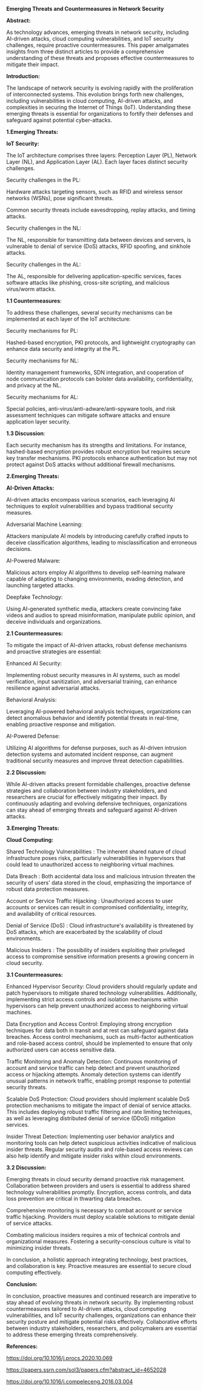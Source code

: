 **Emerging Threats and Countermeasures in Network Security**

**Abstract:**

As technology advances, emerging threats in network security, including AI-driven attacks, cloud computing vulnerabilities, and IoT security challenges, require proactive countermeasures. This paper amalgamates insights from three distinct articles to provide a comprehensive understanding of these threats and proposes effective countermeasures to mitigate their impact.

**Introduction:**

The landscape of network security is evolving rapidly with the proliferation of interconnected systems. This evolution brings forth new challenges, including vulnerabilities in cloud computing, AI-driven attacks, and complexities in securing the Internet of Things (IoT). Understanding these emerging threats is essential for organizations to fortify their defenses and safeguard against potential cyber-attacks.

**1.Emerging Threats:**

**IoT Security:**

The IoT architecture comprises three layers: Perception Layer (PL), Network Layer (NL), and Application Layer (AL). Each layer faces distinct security challenges.

Security challenges in the PL:

Hardware attacks targeting sensors, such as RFID and wireless sensor networks (WSNs), pose significant threats.

Common security threats include eavesdropping, replay attacks, and timing attacks.

Security challenges in the NL:

The NL, responsible for transmitting data between devices and servers, is vulnerable to denial of service (DoS) attacks, RFID spoofing, and sinkhole attacks.

Security challenges in the AL:

The AL, responsible for delivering application-specific services, faces software attacks like phishing, cross-site scripting, and malicious virus/worm attacks.

**1.1 Countermeasures**:

To address these challenges, several security mechanisms can be implemented at each layer of the IoT architecture:

Security mechanisms for PL:

Hashed-based encryption, PKI protocols, and lightweight cryptography can enhance data security and integrity at the PL.

Security mechanisms for NL:

Identity management frameworks, SDN integration, and cooperation of node communication protocols can bolster data availability, confidentiality, and privacy at the NL.

Security mechanisms for AL:

Special policies, anti-virus/anti-adware/anti-spyware tools, and risk assessment techniques can mitigate software attacks and ensure application layer security.

**1.3 Discussion**:

Each security mechanism has its strengths and limitations. For instance, hashed-based encryption provides robust encryption but requires secure key transfer mechanisms. PKI protocols enhance authentication but may not protect against DoS attacks without additional firewall mechanisms.

**2.Emerging Threats:**

**AI-Driven Attacks:**

AI-driven attacks encompass various scenarios, each leveraging AI techniques to exploit vulnerabilities and bypass traditional security measures.

Adversarial Machine Learning:

Attackers manipulate AI models by introducing carefully crafted inputs to deceive classification algorithms, leading to misclassification and erroneous decisions.

AI-Powered Malware:

Malicious actors employ AI algorithms to develop self-learning malware capable of adapting to changing environments, evading detection, and launching targeted attacks.

Deepfake Technology:

Using AI-generated synthetic media, attackers create convincing fake videos and audios to spread misinformation, manipulate public opinion, and deceive individuals and organizations.

**2.1 Countermeasures:**

To mitigate the impact of AI-driven attacks, robust defense mechanisms and proactive strategies are essential:

Enhanced AI Security:

Implementing robust security measures in AI systems, such as model verification, input sanitization, and adversarial training, can enhance resilience against adversarial attacks.

Behavioral Analysis:

Leveraging AI-powered behavioral analysis techniques, organizations can detect anomalous behavior and identify potential threats in real-time, enabling proactive response and mitigation.

AI-Powered Defense:

Utilizing AI algorithms for defense purposes, such as AI-driven intrusion detection systems and automated incident response, can augment traditional security measures and improve threat detection capabilities.

**2.2 Discussion:**

While AI-driven attacks present formidable challenges, proactive defense strategies and collaboration between industry stakeholders, and researchers are crucial for effectively mitigating their impact. By continuously adapting and evolving defensive techniques, organizations can stay ahead of emerging threats and safeguard against AI-driven attacks.

**3.Emerging Threats:**

**Cloud Computing:**

Shared Technology Vulnerabilities : The inherent shared nature of cloud infrastructure poses risks, particularly vulnerabilities in hypervisors that could lead to unauthorized access to neighboring virtual machines.

Data Breach : Both accidental data loss and malicious intrusion threaten the security of users' data stored in the cloud, emphasizing the importance of robust data protection measures.

Account or Service Traffic Hijacking : Unauthorized access to user accounts or services can result in compromised confidentiality, integrity, and availability of critical resources.

Denial of Service (DoS) : Cloud infrastructure's availability is threatened by DoS attacks, which are exacerbated by the scalability of cloud environments.

Malicious Insiders : The possibility of insiders exploiting their privileged access to compromise sensitive information presents a growing concern in cloud security.

**3.1 Countermeasures:**

Enhanced Hypervisor Security: Cloud providers should regularly update and patch hypervisors to mitigate shared technology vulnerabilities. Additionally, implementing strict access controls and isolation mechanisms within hypervisors can help prevent unauthorized access to neighboring virtual machines.

Data Encryption and Access Control: Employing strong encryption techniques for data both in transit and at rest can safeguard against data breaches. Access control mechanisms, such as multi-factor authentication and role-based access control, should be implemented to ensure that only authorized users can access sensitive data.

Traffic Monitoring and Anomaly Detection: Continuous monitoring of account and service traffic can help detect and prevent unauthorized access or hijacking attempts. Anomaly detection systems can identify unusual patterns in network traffic, enabling prompt response to potential security threats.

Scalable DoS Protection: Cloud providers should implement scalable DoS protection mechanisms to mitigate the impact of denial of service attacks. This includes deploying robust traffic filtering and rate limiting techniques, as well as leveraging distributed denial of service (DDoS) mitigation services.

Insider Threat Detection: Implementing user behavior analytics and monitoring tools can help detect suspicious activities indicative of malicious insider threats. Regular security audits and role-based access reviews can also help identify and mitigate insider risks within cloud environments.

**3.2 Discussion:**

Emerging threats in cloud security demand proactive risk management. Collaboration between providers and users is essential to address shared technology vulnerabilities promptly. Encryption, access controls, and data loss prevention are critical in thwarting data breaches.

Comprehensive monitoring is necessary to combat account or service traffic hijacking. Providers must deploy scalable solutions to mitigate denial of service attacks.

Combating malicious insiders requires a mix of technical controls and organizational measures. Fostering a security-conscious culture is vital to minimizing insider threats.

In conclusion, a holistic approach integrating technology, best practices, and collaboration is key. Proactive measures are essential to secure cloud computing effectively.

**Conclusion:**

In conclusion, proactive measures and continued research are imperative to stay ahead of evolving threats in network security. By implementing robust countermeasures tailored to AI-driven attacks, cloud computing vulnerabilities, and IoT security challenges, organizations can enhance their security posture and mitigate potential risks effectively. Collaborative efforts between industry stakeholders, researchers, and policymakers are essential to address these emerging threats comprehensively.

**References:**

<https://doi.org/10.1016/j.procs.2020.10.069>

<https://papers.ssrn.com/sol3/papers.cfm?abstract_id=4652028>

<https://doi.org/10.1016/j.compeleceng.2016.03.004>
